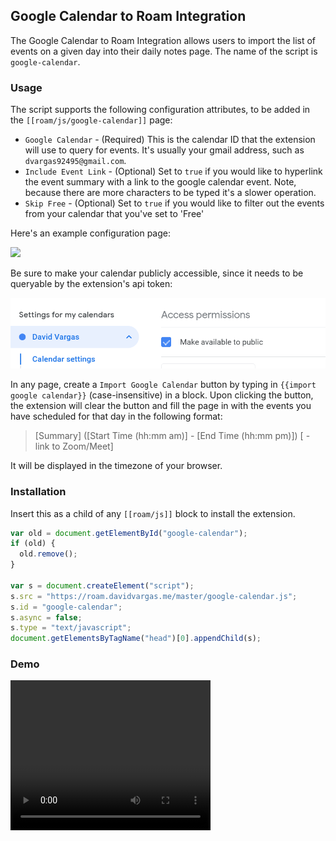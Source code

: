 ## Google Calendar to Roam Integration

The Google Calendar to Roam Integration allows users to import the list of events on a given day into their daily notes page. The name of the script is `google-calendar`.

### Usage

The script supports the following configuration attributes, to be added in the `[[roam/js/google-calendar]]` page:

- `Google Calendar` - (Required) This is the calendar ID that the extension will use to query for events. It's usually your gmail address, such as `dvargas92495@gmail.com`.
- `Include Event Link` - (Optional) Set to `true` if you would like to hyperlink the event summary with a link to the google calendar event. Note, because there are more characters to be typed it's a slower operation.
- `Skip Free` - (Optional) Set to `true` if you would like to filter out the events from your calendar that you've set to 'Free'

Here's an example configuration page:

![](../images/google-calendar-config.png)

Be sure to make your calendar publicly accessible, since it needs to be queryable by the extension's api token:

![](../images/google-calendar-permissions.png)

In any page, create a `Import Google Calendar` button by typing in `{{import google calendar}}` (case-insensitive) in a block. Upon clicking the button, the extension will clear the button and fill the page in with the events you have scheduled for that day in the following format:

> [Summary] ([Start Time (hh:mm am)] - [End Time (hh:mm pm)]) [ - link to Zoom/Meet]

It will be displayed in the timezone of your browser.

### Installation

Insert this as a child of any `[[roam/js]]` block to install the extension.

```javascript
var old = document.getElementById("google-calendar");
if (old) {
  old.remove();
}

var s = document.createElement("script");
s.src = "https://roam.davidvargas.me/master/google-calendar.js";
s.id = "google-calendar";
s.async = false;
s.type = "text/javascript";
document.getElementsByTagName("head")[0].appendChild(s);
```

### Demo

<video width="320" height="240" controls>
  <source src="../../videos/google-calendar.mp4" type="video/mp4">
</video>
